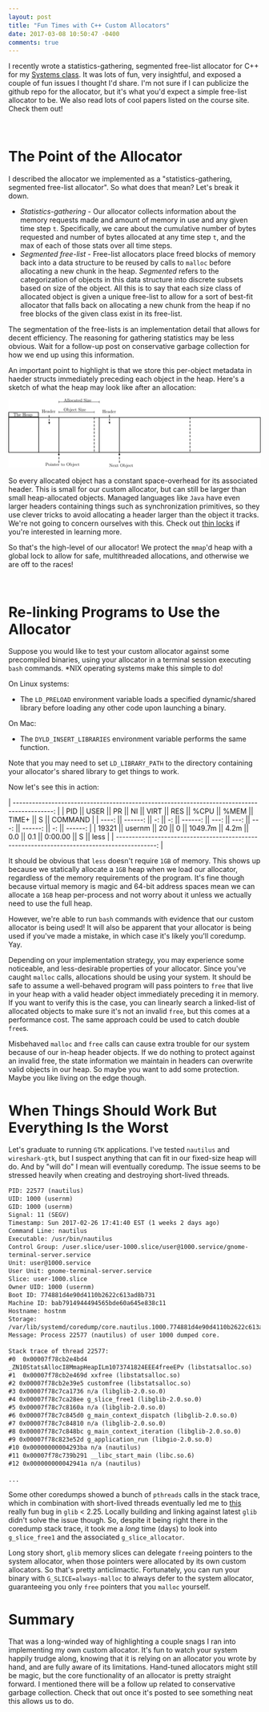 ```yaml
---
layout: post
title: "Fun Times with C++ Custom Allocators"
date: 2017-03-08 10:50:47 -0400
comments: true
---
```


I recently wrote a statistics-gathering, segmented free-list allocator for C++
for my [Systems class](https://emeryberger.com/teaching/grad-systems). It was
lots of fun, very insightful, and exposed a couple of fun issues I thought I'd
share. I'm not sure if I can publicize the github repo for the allocator, but
it's what you'd expect a simple free-list allocator to be. We also read lots of
cool papers listed on the course site. Check them out!

<br />

The Point of the Allocator
===

I described the allocator we implemented as a "statistics-gathering, segmented
free-list allocator". So what does that mean? Let's break it down.

 - _Statistics-gathering_ - Our allocator collects information about the memory
   requests made and amount of memory in use and any given time step `t`.
   Specifically, we care about the cumulative number of bytes requested and
   number of bytes allocated at any time step `t`, and the max of each of those
   stats over all time steps.
 - _Segmented free-list_ - Free-list allocators place freed blocks of memory
   back into a data structure to be reused by calls to `malloc` before
   allocating a new chunk in the heap. _Segmented_ refers to the categorization
   of objects in this data structure into discrete subsets based on size of the
   object. All this is to say that each size class of allocated object is given
   a unique free-list to allow for a sort of best-fit allocator that falls back
   on allocating a new chunk from the heap if no free blocks of the given class
   exist in its free-list.

The segmentation of the free-lists is an implementation detail that allows for
decent efficiency. The reasoning for gathering statistics may be less obvious.
Wait for a follow-up post on conservative garbage collection for how we end up
using this information.

An important point to highlight is that we store this per-object metadata in
haeder structs immediately preceding each object in the heap. Here's a sketch of
what the heap may look like after an allocation:

<img src="/images/custom_heap.png" alt="Custom Heap Layout"/>

So every allocated object has a constant space-overhead for its associated
header. This is small for our custom allocator, but can still be larger than
small heap-allocated objects. Managed languages like `Java` have even larger
headers containing things such as synchronization primitives, so they use clever
tricks to avoid allocating a header larger than the object it tracks. We're not
going to concern ourselves with this. Check out [thin
locks](http://researcher.watson.ibm.com/researcher/files/us-bacon/Bacon98Thin.pdf)
if you're interested in learning more.

So that's the high-level of our allocator! We protect the `mmap`'d heap with a
global lock to allow for safe, multithreaded allocations, and otherwise we are
off to the races!

<br />

Re-linking Programs to Use the Allocator
===

Suppose you would like to test your custom allocator against some precompiled
binaries, using your allocator in a terminal session executing `bash` commands.
\*NIX operating systems make this simple to do!

On Linux systems:
 - The `LD_PRELOAD` environment variable loads a specified dynamic/shared
   library before loading any other code upon launching a binary.

On Mac:
 - The `DYLD_INSERT_LIBRARIES` environment variable performs the same function.

Note that you may need to set `LD_LIBRARY_PATH` to the directory containing your
allocator's shared library to get things to work.

Now let's see this in action:

| ------------------------------------------------------------------------------------------: |
|   PID ||    USER || PR || NI ||    VIRT ||  RES || %CPU || %MEM ||   TIME+ ||  S || COMMAND |
| ----: || ------: || -: || -: || ------: || ---: || ---: || ---: || ------: || -: || ------: |
| 19321 ||  usernm || 20 ||  0 || 1049.7m || 4.2m ||  0.0 ||  0.1 || 0:00.00 ||  S ||    less |
| ------------------------------------------------------------------------------------------: |

It should be obvious that `less` doesn't require `1GB` of memory. This shows up
because we statically allocate a `1GB` heap when we load our allocator,
regardless of the memory requirements of the program. It's fine though because
virtual memory is magic and 64-bit address spaces mean we can allocate a `1GB`
heap per-process and not worry about it unless we actually need to use the full
heap.

However, we're able to run `bash` commands with evidence that our custom
allocator is being used! It will also be apparent that your allocator is being
used if you've made a mistake, in which case it's likely you'll coredump. Yay.

Depending on your implementation strategy, you may experience some noticeable,
and less-desirable properties of your allocator. Since you've caught `malloc`
calls, allocations should be using your system. It should be safe to assume a
well-behaved program will pass pointers to `free` that live in your heap with a
valid header object immediately preceding it in memory. If you want to verify
this is the case, you can linearly search a linked-list of allocated objects to
make sure it's not an invalid `free`, but this comes at a performance cost. The
same approach could be used to catch double `free`s.

Misbehaved `malloc` and `free` calls can cause extra trouble for our system
because of our in-heap header objects. If we do nothing to protect against an
invalid free, the state information we maintain in headers can overwrite valid
objects in our heap. So maybe you want to add some protection. Maybe you like
living on the edge though.

When Things Should Work But Everything Is the Worst
===

Let's graduate to running `GTK` applications. I've tested `nautilus` and
`wireshark-gtk`, but I suspect anything that can fit in our fixed-size heap will
do. And by "will do" I mean will eventually coredump. The issue seems to be
stressed heavily when creating and destroying short-lived threads.

```
PID: 22577 (nautilus)
UID: 1000 (usernm)
GID: 1000 (usernm)
Signal: 11 (SEGV)
Timestamp: Sun 2017-02-26 17:41:40 EST (1 weeks 2 days ago)
Command Line: nautilus
Executable: /usr/bin/nautilus
Control Group: /user.slice/user-1000.slice/user@1000.service/gnome-terminal-server.service
Unit: user@1000.service
User Unit: gnome-terminal-server.service
Slice: user-1000.slice
Owner UID: 1000 (usernm)
Boot ID: 774881d4e90d4110b2622c613ad8b731
Machine ID: bab7914944494565bde60a645e838c11
Hostname: hostnm
Storage: /var/lib/systemd/coredump/core.nautilus.1000.774881d4e90d4110b2622c613ad8b73
Message: Process 22577 (nautilus) of user 1000 dumped core.

Stack trace of thread 22577:
#0  0x00007f78cb2e4bd4 _ZN10StatsAllocI8MmapHeapILm1073741824EEE4freeEPv (libstatsalloc.so)
#1  0x00007f78cb2e469d xxfree (libstatsalloc.so)
#2 0x00007f78cb2e39e5 customfree (libstatsalloc.so)
#3 0x00007f78c7ca1736 n/a (libglib-2.0.so.0)
#4 0x00007f78c7ca28ee g_slice_free1 (libglib-2.0.so.0)
#5 0x00007f78c7c8160a n/a (libglib-2.0.so.0)
#6 0x00007f78c7c845d0 g_main_context_dispatch (libglib-2.0.so.0)
#7 0x00007f78c7c84810 n/a (libglib-2.0.so.0)
#8 0x00007f78c7c848bc g_main_context_iteration (libglib-2.0.so.0)
#9 0x00007f78c823e52d g_application_run (libgio-2.0.so.0)
#10 0x00000000004293ba n/a (nautilus)
#11 0x00007f78c739b291 __libc_start_main (libc.so.6)
#12 0x000000000042941a n/a (nautilus)

...
```

Some other coredumps showed a bunch of `pthreads` calls in the stack trace,
which in combination with short-lived threads eventually led me to
[this](https://sourceware.org/bugzilla/show_bug.cgi?id=20116) really fun bug in
`glib` < 2.25. Locally building and linking against latest `glib` didn't solve
the issue though. So, despite it being right there in the coredump stack trace,
it took me a _long_ time (days) to look into `g_slice_free1` and the associated
`g_slice_allocator`.

Long story short, `glib` memory slices can delegate `free`ing pointers to the
system allocator, when those pointers were allocated by its own custom
allocators. So that's pretty anticlimactic. Fortunately, you can run your binary
with `G_SLICE=always-malloc` to always defer to the system allocator,
guaranteeing you only `free` pointers that you `malloc` yourself.

Summary
===

That was a long-winded way of highlighting a couple snags I ran into
implementing my own custom allocator. It's fun to watch your system happily
trudge along, knowing that it is relying on an allocator you wrote by hand, and
are fully aware of its limitations. Hand-tuned allocators might still be magic,
but the core functionality of an allocator is pretty straight forward. I
mentioned there will be a follow up related to conservative garbage collection.
Check that out once it's posted to see something neat this allows us to do.
